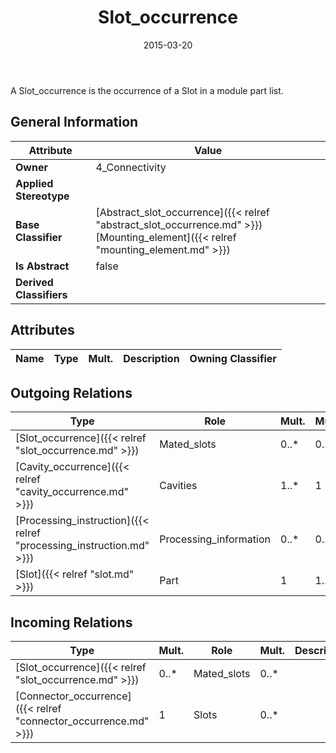 ﻿---
title: Slot_occurrence
toc: false
type: specs
date: "2015-03-20"
draft: false
specification: KBL
version: 2.4.sr1
documentType: "Recommendation"
elementType: Class
classes:
  - Slot_occurrence
menu_name: kbl-2.4.sr1
---
<p>A Slot_occurrence is the occurrence of a Slot in a module part list.</p>

## General Information

| Attribute               | Value |
|-------------------------|-------|
| **Owner**               | 4_Connectivity |
| **Applied Stereotype**  |   |
| **Base Classifier**     | [Abstract_slot_occurrence]({{< relref "abstract_slot_occurrence.md" >}})<br/> [Mounting_element]({{< relref "mounting_element.md" >}})<br/>  |
| **Is Abstract**         | false |
| **Derived Classifiers** |   |

## Attributes
|  Name  |  Type  |  Mult.  |  Description  |  Owning Classifier  |
|--------|--------|---------|---------------|--------------|

## Outgoing Relations
|    Type  |   Role   |   Mult.   |   Mult.   |   Description   |
|----------|----------|-----------|-----------|-----------------|
| [Slot_occurrence]({{< relref "slot_occurrence.md" >}}) | Mated_slots | 0..* | 0..* |  |
| [Cavity_occurrence]({{< relref "cavity_occurrence.md" >}}) | Cavities | 1..* | 1 |  |
| [Processing_instruction]({{< relref "processing_instruction.md" >}}) | Processing_information | 0..* | 0..1 |  |
| [Slot]({{< relref "slot.md" >}}) | Part | 1 | 1..* |  |
##  Incoming Relations
|    Type  |   Mult.  |   Role    |   Mult.   |   Description  |
|----------|----------|-----------|-----------|----------------|
| [Slot_occurrence]({{< relref "slot_occurrence.md" >}}) | 0..* | Mated_slots | 0..* |  |
| [Connector_occurrence]({{< relref "connector_occurrence.md" >}}) | 1 | Slots | 0..* |  |
